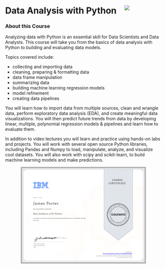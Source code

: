 # Data Analysis with Python  <img src="https://raw.githubusercontent.com/roshangrewal/IBM-Data-Science-Professional-Certification/master/IBM-Banner.png" align="right" width="120" />
 
### About this Course
Analyzing data with Python is an essential skill for Data Scientists and Data Analysts. This course will take you from the basics of data analysis with Python to building and evaluating data models.  

 Topics covered include:  
- collecting and importing data 
- cleaning, preparing & formatting data 
- data frame manipulation 
- summarizing data 
- building machine learning regression models 
- model refinement 
- creating data pipelines 

You will learn how to import data from multiple sources, clean and wrangle data, perform exploratory data analysis (EDA), and create meaningful data visualizations. You will then predict future trends from data by developing linear, multiple, polynomial regression models & pipelines and learn how to evaluate them.  

In addition to video lectures you will learn and practice using hands-on labs and projects. You will work with several open source Python libraries, including Pandas and Numpy to load, manipulate, analyze, and visualize cool datasets. You will also work with scipy and scikit-learn, to build machine learning models and make predictions.  

<p align="center">
<img src="/IBM_Courses/Data_Analysis_with_Python/data_analysis_python.png" width=80% height=80%>
